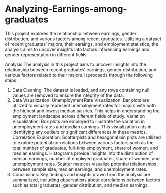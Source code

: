 # Analyzing-Earnings-among-graduates

This project explores the relationship between earnings, gender distribution, and various factors among recent graduates. Utilizing a dataset of recent graduates' majors, their earnings, and employment statistics, the analysis aims to uncover insights into factors influencing earnings and gender representation in different fields.

Analysis
The analysis in this project aims to uncover insights into the relationship between recent graduates' earnings, gender distribution, and various factors related to their majors. It proceeds through the following steps:

1. Data Cleaning:
The dataset is loaded, and any rows containing null values are removed to ensure the integrity of the data.
2. Data Visualization:
Unemployment Rate Visualization: Bar plots are utilized to visually represent unemployment rates for majors with both the highest and lowest median salaries. This helps in understanding the employment landscape across different fields of study.
Variation Visualization: Box plots are employed to illustrate the variation in unemployment rates and median earnings. This visualization aids in identifying any outliers or significant differences in these metrics.
Correlation Exploration: Scatterplots and hexagonal bin plots are utilized to explore potential correlations between various factors such as the total number of graduates, full-time employment, share of women, and median earnings. Histograms provide insights into the distribution of median earnings, number of employed graduates, share of women, and unemployment rates. Scatter matrices visualize potential relationships between sample size, median earnings, and unemployment rates.
3. Conclusions:
Key findings and insights drawn from the analysis are summarized, including observations about correlations between factors such as total graduates, gender distribution, and median earnings.
